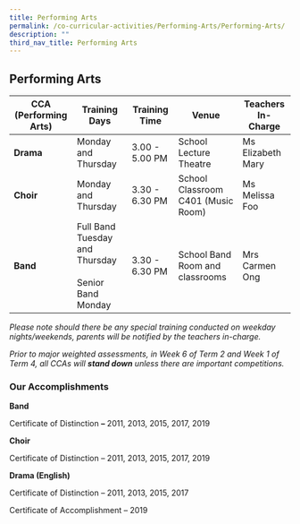 ```yaml
---
title: Performing Arts
permalink: /co-curricular-activities/Performing-Arts/Performing-Arts/
description: ""
third_nav_title: Performing Arts
---
```

## Performing Arts 

| CCA <br> (Performing Arts) | Training Days | Training Time | Venue | Teachers In-Charge |
| -------- | -------- | -------- | -------- | -------- |
| **Drama**    | Monday and Thursday     | 3.00 - 5.00 PM     | School Lecture Theatre     | Ms Elizabeth Mary     |
| **Choir**   | Monday and Thursday     | 3.30 - 6.30 PM     | School Classroom C401 (Music Room)     | Ms Melissa Foo     |
| **Band**    | Full Band Tuesday and Thursday <br><br> Senior Band<br>Monday      | 3.30 - 6.30 PM     | School Band Room and classrooms     | Mrs Carmen Ong     |

  
*Please note should there be any special training conducted on weekday nights/weekends, parents will be notified by the teachers in-charge.*

_Prior to major weighted assessments, in Week 6 of Term 2 and Week 1 of Term 4, all CCAs will **stand down** unless there are important competitions._

### Our Accomplishments


**Band** 

Certificate of Distinction **–** 2011, 2013, 2015, 2017, 2019  

**Choir**

Certificate of Distinction – 2011, 2013, 2015, 2017, 2019

**Drama (English)**

Certificate of Distinction – 2011, 2013, 2015, 2017 

Certificate of Accomplishment – 2019